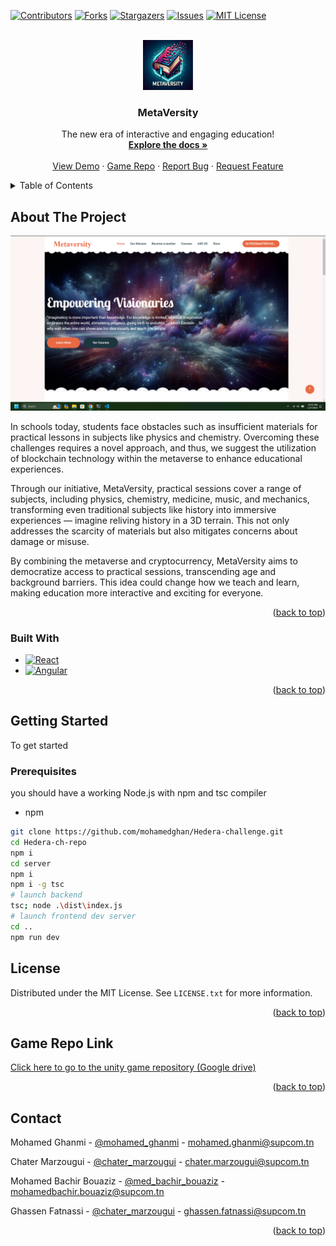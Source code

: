 [![Contributors][contributors-shield]][contributors-url]
[![Forks][forks-shield]][forks-url]
[![Stargazers][stars-shield]][stars-url]
[![Issues][issues-shield]][issues-url]
[![MIT License][license-shield]][license-url]



<!-- PROJECT LOGO -->
<br />
<div align="center">
  <a href="https://github.com/othneildrew/Best-README-Template">
    <img src="./public/img/logo.png" alt="Logo" width="80" height="80">
  </a>

  <h3 align="center">MetaVersity</h3>

  <p align="center">
    The new era of interactive and engaging education!
    <br />
    <a href="#"><strong>Explore the docs »</strong></a>
    <br />
    <br />
    <a href="#">View Demo</a>
    ·
    <a href="https://drive.google.com/file/d/1QEBaz83Jp1q44b6EBk0fE9pgwMgBSrly/view">Game Repo</a>
    ·
    <a href="https://github.com/mohamedghan/Hedera-challenge/issues">Report Bug</a>
    ·
    <a href="https://github.com/mohamedghan/Hedera-challenge/issues">Request Feature</a>
  </p>
</div>



<!-- TABLE OF CONTENTS -->
<details>
  <summary>Table of Contents</summary>
  <ol>
    <li>
      <a href="#about-the-project">About The Project</a>
      <ul>
        <li><a href="#built-with">Built With</a></li>
      </ul>
    </li>
    <li>
      <a href="#getting-started">Getting Started</a>
      <ul>
        <li><a href="#prerequisites">Prerequisites</a></li>
        <li><a href="#installation">Installation</a></li>
      </ul>
    </li>
    <li><a href="#usage">Usage</a></li>
    <li><a href="#usage">Game Repo Link</a></li>
    <li><a href="#usage">Contact Us</a></li>
  </ol>
</details>



<!-- ABOUT THE PROJECT -->
## About The Project

  <a href="https://github.com/othneildrew/Best-README-Template">
    <img src="./public/img/shot.png" alt="Logo" >
  </a>

In schools today, students face obstacles such as insufficient materials for practical lessons in subjects like physics and chemistry. Overcoming these challenges requires a novel approach, and thus, we suggest the utilization of blockchain technology within the metaverse to enhance educational experiences. 

Through our initiative, MetaVersity, practical sessions cover a range of subjects, including physics, chemistry, medicine, music, and mechanics, transforming even traditional subjects like history into immersive experiences — imagine reliving history in a 3D terrain. This not only addresses the scarcity of materials but also mitigates concerns about damage or misuse.

By combining the metaverse and cryptocurrency, MetaVersity aims to democratize access to practical sessions, transcending age and background barriers. This idea could change how we teach and learn, making education more interactive and exciting for everyone.
<p align="right">(<a href="#readme-top">back to top</a>)</p>



### Built With
* [![React][React.js]][React-url]
* [![Angular][express.js]][express-url]

<p align="right">(<a href="#readme-top">back to top</a>)</p>



<!-- GETTING STARTED -->
## Getting Started

To get started 

### Prerequisites

you should have a working Node.js with npm and tsc compiler
* npm
```sh
git clone https://github.com/mohamedghan/Hedera-challenge.git
cd Hedera-ch-repo
npm i 
cd server
npm i
npm i -g tsc
# launch backend
tsc; node .\dist\index.js
# launch frontend dev server
cd ..
npm run dev
```

<!-- LICENSE -->
## License

Distributed under the MIT License. See `LICENSE.txt` for more information.

<p align="right">(<a href="#readme-top">back to top</a>)</p>

<!-- Game Repo Link -->
## Game Repo Link

<a href="https://drive.google.com/file/d/1QEBaz83Jp1q44b6EBk0fE9pgwMgBSrly/view">Click here to go to the unity game repository (Google drive)</a>

<p align="right">(<a href="#readme-top">back to top</a>)</p>


<!-- CONTACT -->
## Contact

Mohamed Ghanmi - [@mohamed_ghanmi](https://www.linkedin.com/in/mohamed-ghanmi/) - mohamed.ghanmi@supcom.tn<br>

Chater Marzougui - [@chater_marzougui](https://www.linkedin.com/in/chater-marzougui-342125299/) - chater.marzougui@supcom.tn<br>

Mohamed Bachir Bouaziz - [@med_bachir_bouaziz](https://www.linkedin.com/in/med-bachir-bouaziz-34065b2a5/) - mohamedbachir.bouaziz@supcom.tn<br>

Ghassen Fatnassi - [@chater_marzougui](https://www.linkedin.com/in/ghassen-fatnassi-70ab52283/) - ghassen.fatnassi@supcom.tn


<p align="right">(<a href="#readme-top">back to top</a>)</p>


<!-- MARKDOWN LINKS & IMAGES -->
<!-- https://www.markdownguide.org/basic-syntax/#reference-style-links -->
[contributors-shield]: https://img.shields.io/github/contributors/mohamedghan/Hedera-challenge.svg?style=for-the-badge
[contributors-url]: https://github.com/mohamedghan/Hedera-challenge/graphs/contributors
[forks-shield]: https://img.shields.io/github/forks/mohamedghan/Hedera-challenge.svg?style=for-the-badge
[forks-url]: https://github.com/mohamedghan/Hedera-challenge/network/members
[stars-shield]: https://img.shields.io/github/stars/mohamedghan/Hedera-challenge.svg?style=for-the-badge
[stars-url]: https://github.com/mohamedghan/Hedera-challenge/stargazers
[issues-shield]: https://img.shields.io/github/issues/mohamedghan/Hedera-challenge.svg?style=for-the-badge
[issues-url]: https://github.com/othneildrew/Best-README-Template/issues
[license-shield]: https://img.shields.io/github/license/mohamedghan/Hedera-challenge.svg?style=for-the-badge
[license-url]: https://github.com/mohamedghan/Hedera-challenge/LICENSE.txt
[linkedin-shield]: https://img.shields.io/badge/-LinkedIn-black.svg?style=for-the-badge&logo=linkedin&colorB=555
[product-screenshot]: images/screenshot.png
[Next.js]: https://img.shields.io/badge/next.js-000000?style=for-the-badge&logo=nextdotjs&logoColor=white
[express.js]: https://img.shields.io/badge/express.js-000000?style=for-the-badge&logo=expressjs&logoColor=white
[Next-url]: https://nextjs.org/
[React.js]: https://img.shields.io/badge/React-20232A?style=for-the-badge&logo=react&logoColor=61DAFB
[React-url]: https://reactjs.org/
[express-url]: https://express.org/
[Vue.js]: https://img.shields.io/badge/Vue.js-35495E?style=for-the-badge&logo=vuedotjs&logoColor=4FC08D
[Vue-url]: https://vuejs.org/
[Angular.io]: https://img.shields.io/badge/Angular-DD0031?style=for-the-badge&logo=angular&logoColor=white
[Angular-url]: https://angular.io/
[Svelte.dev]: https://img.shields.io/badge/Svelte-4A4A55?style=for-the-badge&logo=svelte&logoColor=FF3E00
[Svelte-url]: https://svelte.dev/
[Laravel.com]: https://img.shields.io/badge/Laravel-FF2D20?style=for-the-badge&logo=laravel&logoColor=white
[Laravel-url]: https://laravel.com
[Bootstrap.com]: https://img.shields.io/badge/Bootstrap-563D7C?style=for-the-badge&logo=bootstrap&logoColor=white
[Bootstrap-url]: https://getbootstrap.com
[JQuery.com]: https://img.shields.io/badge/jQuery-0769AD?style=for-the-badge&logo=jquery&logoColor=white
[JQuery-url]: https://jquery.com 
